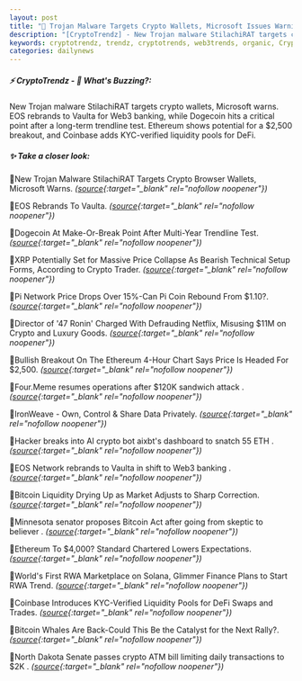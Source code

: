 ```yaml
---
layout: post
title: "🌅 Trojan Malware Targets Crypto Wallets, Microsoft Issues Warning"
description: "[CryptoTrendz] - New Trojan malware StilachiRAT targets crypto wallets, Microsoft warns. EOS rebrands to Vaulta for Web3 banking, while Dogecoin hits a critical point after a long-term trendline test. Ethereum shows potential for a $2,500 breakout, and Coinbase adds KYC-verified liquidity pools for DeFi."
keywords: cryptotrendz, trendz, cryptotrends, web3trends, organic, Crypto, Marketplace, Pi, Web3, banking, ETH, AI, Ethereum, Market, Bitcoin, Network
categories: dailynews
---
```


##### ⚡ CryptoTrendz - 📌 *What's Buzzing?:*

New Trojan malware StilachiRAT targets crypto wallets, Microsoft warns. EOS rebrands to Vaulta for Web3 banking, while Dogecoin hits a critical point after a long-term trendline test. Ethereum shows potential for a $2,500 breakout, and Coinbase adds KYC-verified liquidity pools for DeFi.

##### ✨ *Take a closer look:*


🔹New Trojan Malware StilachiRAT Targets Crypto Browser Wallets, Microsoft Warns. *([source](https://s.avyag.com/1lg0){:target="_blank" rel="nofollow noopener"})*

🔹EOS Rebrands To Vaulta. *([source](https://s.avyag.com/gaon){:target="_blank" rel="nofollow noopener"})*

🔹Dogecoin At Make-Or-Break Point After Multi-Year Trendline Test. *([source](https://s.avyag.com/mr4w){:target="_blank" rel="nofollow noopener"})*

🔹XRP Potentially Set for Massive Price Collapse As Bearish Technical Setup Forms, According to Crypto Trader. *([source](https://s.avyag.com/5qmd){:target="_blank" rel="nofollow noopener"})*

🔹Pi Network Price Drops Over 15%-Can Pi Coin Rebound From $1.10?. *([source](https://s.avyag.com/2qvv){:target="_blank" rel="nofollow noopener"})*

🔹Director of '47 Ronin' Charged With Defrauding Netflix, Misusing $11M on Crypto and Luxury Goods. *([source](https://s.avyag.com/9xny){:target="_blank" rel="nofollow noopener"})*

🔹Bullish Breakout On The Ethereum 4-Hour Chart Says Price Is Headed For $2,500. *([source](https://s.avyag.com/9q0i){:target="_blank" rel="nofollow noopener"})*

🔹Four.Meme resumes operations after $120K sandwich attack . *([source](https://s.avyag.com/bloh){:target="_blank" rel="nofollow noopener"})*

🔹IronWeave - Own, Control & Share Data Privately. *([source](https://s.avyag.com/zy7z){:target="_blank" rel="nofollow noopener"})*

🔹Hacker breaks into AI crypto bot aixbt's dashboard to snatch 55 ETH . *([source](https://s.avyag.com/kmvy){:target="_blank" rel="nofollow noopener"})*

🔹EOS Network rebrands to Vaulta in shift to Web3 banking . *([source](https://s.avyag.com/clv9){:target="_blank" rel="nofollow noopener"})*

🔹Bitcoin Liquidity Drying Up as Market Adjusts to Sharp Correction. *([source](https://s.avyag.com/j7xf){:target="_blank" rel="nofollow noopener"})*

🔹Minnesota senator proposes Bitcoin Act after going from skeptic to believer . *([source](https://s.avyag.com/eiqk){:target="_blank" rel="nofollow noopener"})*

🔹Ethereum To $4,000? Standard Chartered Lowers Expectations. *([source](https://s.avyag.com/4icf){:target="_blank" rel="nofollow noopener"})*

🔹World's First  RWA Marketplace on Solana, Glimmer Finance Plans to Start RWA Trend. *([source](https://s.avyag.com/e29k){:target="_blank" rel="nofollow noopener"})*

🔹Coinbase Introduces KYC-Verified Liquidity Pools for DeFi Swaps and Trades. *([source](https://s.avyag.com/inig){:target="_blank" rel="nofollow noopener"})*

🔹Bitcoin Whales Are Back-Could This Be the Catalyst for the Next Rally?. *([source](https://s.avyag.com/ilrs){:target="_blank" rel="nofollow noopener"})*

🔹North Dakota Senate passes crypto ATM bill limiting daily transactions to $2K . *([source](https://s.avyag.com/zuce){:target="_blank" rel="nofollow noopener"})*
